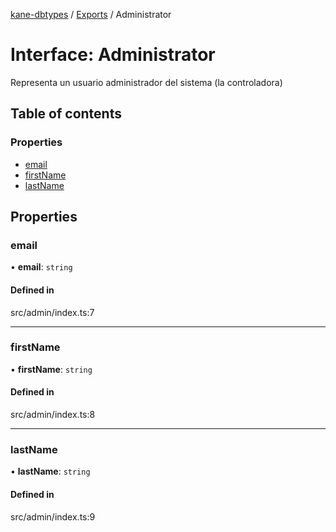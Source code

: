 [kane-dbtypes](../README.md) / [Exports](../modules.md) / Administrator

# Interface: Administrator

Representa un usuario administrador del sistema (la controladora)

## Table of contents

### Properties

- [email](Administrator.md#email)
- [firstName](Administrator.md#firstname)
- [lastName](Administrator.md#lastname)

## Properties

### email

• **email**: `string`

#### Defined in

src/admin/index.ts:7

___

### firstName

• **firstName**: `string`

#### Defined in

src/admin/index.ts:8

___

### lastName

• **lastName**: `string`

#### Defined in

src/admin/index.ts:9
